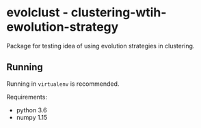 # evolclust - clustering-wtih-ewolution-strategy

Package for testing idea of using evolution strategies in clustering.

## Running

Running in `virtualenv` is recommended.

Requirements:
- python 3.6
- numpy 1.15
